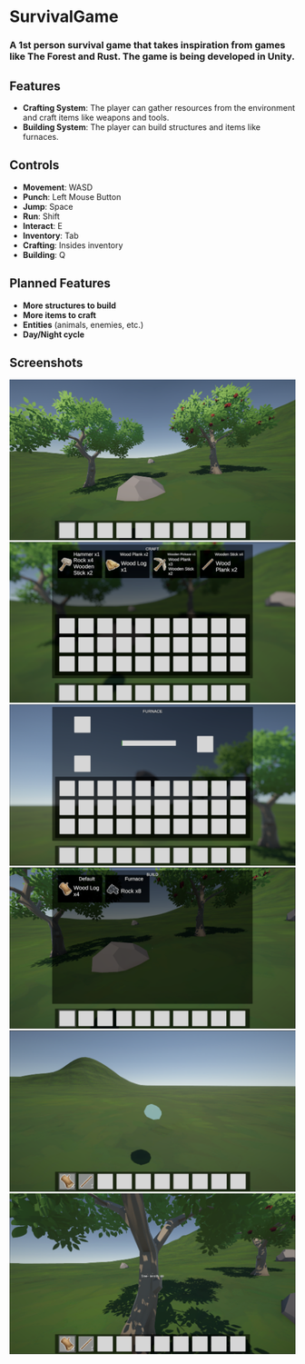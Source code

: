 # SurvivalGame

### A 1st person survival game that takes inspiration from games like The Forest and Rust. The game is being developed in Unity.

## Features

- **Crafting System**: The player can gather resources from the environment and craft items like weapons and tools.
- **Building System**: The player can build structures and items like furnaces.

## Controls

- **Movement**: WASD
- **Punch**: Left Mouse Button
- **Jump**: Space
- **Run**: Shift
- **Interact**: E
- **Inventory**: Tab
- **Crafting**: Insides inventory
- **Building**: Q

## Planned Features

- **More structures to build**
- **More items to craft**
- **Entities** (animals, enemies, etc.)
- **Day/Night cycle**

## Screenshots

![Screenshot 1](screenshot/Screenshot_1.png)
![Screenshot 2](screenshot/Inventory1.png)
![Screenshot 3](screenshot/Furnace1.png)
![Screenshot 4](screenshot/Build1.png)
![Screenshot 5](screenshot/Build2.png)
![Screenshot 6](screenshot/Tree1.png)
